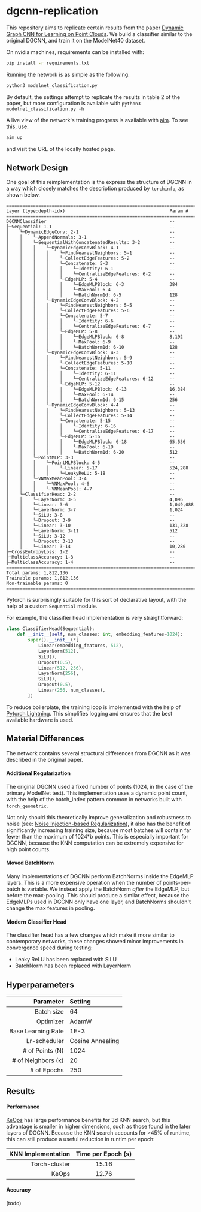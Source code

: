 # dgcnn-replication

This repository aims to replicate certain results from the
paper [Dynamic Graph CNN for Learning on Point Clouds](https://arxiv.org/abs/1801.07829).
We build a classifier similar to the original DGCNN, and train it on the ModelNet40 dataset.

On nvidia machines, requirements can be installed with:

```bash
pip install -r requirements.txt
```

Running the network is as simple as the following:

```bash
python3 modelnet_classification.py
```

By default, the settings attempt to replicate the results in table 2 of the paper,
but more configuration is available with `python3 modelnet_classification.py -h`

A live view of the network's training progress is available with [aim](https://github.com/aimhubio/aim).
To see this, use:

```bash
aim up
```

and visit the URL of the locally hosted page.

## Network Design

One goal of this reimplementation is the express the structure of DGCNN in a way which closely matches the description
produced by `torchinfo`, as shown below.

```
=====================================================================================
Layer (type:depth-idx)                                       Param #
=====================================================================================
DGCNNClassifier                                              --
├─Sequential: 1-1                                            --
│    └─DynamicEdgeConv: 2-1                                  --
│    │    └─AppendNormals: 3-1                               --
│    │    └─SequentialWithConcatenatedResults: 3-2           --
│    │    │    └─DynamicEdgeConvBlock: 4-1                   --
│    │    │    │    └─FindNearestNeighbors: 5-1              --
│    │    │    │    └─CollectEdgeFeatures: 5-2               --
│    │    │    │    └─Concatenate: 5-3                       --
│    │    │    │    │    └─Identity: 6-1                     --
│    │    │    │    │    └─CentralizeEdgeFeatures: 6-2       --
│    │    │    │    └─EdgeMLP: 5-4                           --
│    │    │    │    │    └─EdgeMLPBlock: 6-3                 384
│    │    │    │    │    └─MaxPool: 6-4                      --
│    │    │    │    │    └─BatchNorm1d: 6-5                  128
│    │    │    └─DynamicEdgeConvBlock: 4-2                   --
│    │    │    │    └─FindNearestNeighbors: 5-5              --
│    │    │    │    └─CollectEdgeFeatures: 5-6               --
│    │    │    │    └─Concatenate: 5-7                       --
│    │    │    │    │    └─Identity: 6-6                     --
│    │    │    │    │    └─CentralizeEdgeFeatures: 6-7       --
│    │    │    │    └─EdgeMLP: 5-8                           --
│    │    │    │    │    └─EdgeMLPBlock: 6-8                 8,192
│    │    │    │    │    └─MaxPool: 6-9                      --
│    │    │    │    │    └─BatchNorm1d: 6-10                 128
│    │    │    └─DynamicEdgeConvBlock: 4-3                   --
│    │    │    │    └─FindNearestNeighbors: 5-9              --
│    │    │    │    └─CollectEdgeFeatures: 5-10              --
│    │    │    │    └─Concatenate: 5-11                      --
│    │    │    │    │    └─Identity: 6-11                    --
│    │    │    │    │    └─CentralizeEdgeFeatures: 6-12      --
│    │    │    │    └─EdgeMLP: 5-12                          --
│    │    │    │    │    └─EdgeMLPBlock: 6-13                16,384
│    │    │    │    │    └─MaxPool: 6-14                     --
│    │    │    │    │    └─BatchNorm1d: 6-15                 256
│    │    │    └─DynamicEdgeConvBlock: 4-4                   --
│    │    │    │    └─FindNearestNeighbors: 5-13             --
│    │    │    │    └─CollectEdgeFeatures: 5-14              --
│    │    │    │    └─Concatenate: 5-15                      --
│    │    │    │    │    └─Identity: 6-16                    --
│    │    │    │    │    └─CentralizeEdgeFeatures: 6-17      --
│    │    │    │    └─EdgeMLP: 5-16                          --
│    │    │    │    │    └─EdgeMLPBlock: 6-18                65,536
│    │    │    │    │    └─MaxPool: 6-19                     --
│    │    │    │    │    └─BatchNorm1d: 6-20                 512
│    │    └─PointMLP: 3-3                                    --
│    │    │    └─PointMLPBlock: 4-5                          --
│    │    │    │    └─Linear: 5-17                           524,288
│    │    │    │    └─LeakyReLU: 5-18                        --
│    │    └─VNMaxMeanPool: 3-4                               --
│    │    │    └─VNMaxPool: 4-6                              --
│    │    │    └─VNMeanPool: 4-7                             --
│    └─ClassifierHead: 2-2                                   --
│    │    └─LayerNorm: 3-5                                   4,096
│    │    └─Linear: 3-6                                      1,049,088
│    │    └─LayerNorm: 3-7                                   1,024
│    │    └─SiLU: 3-8                                        --
│    │    └─Dropout: 3-9                                     --
│    │    └─Linear: 3-10                                     131,328
│    │    └─LayerNorm: 3-11                                  512
│    │    └─SiLU: 3-12                                       --
│    │    └─Dropout: 3-13                                    --
│    │    └─Linear: 3-14                                     10,280
├─CrossEntropyLoss: 1-2                                      --
├─MulticlassAccuracy: 1-3                                    --
├─MulticlassAccuracy: 1-4                                    --
=====================================================================================
Total params: 1,812,136
Trainable params: 1,812,136
Non-trainable params: 0
=====================================================================================
```

Pytorch is surprisingly suitable for this sort of declarative layout, with the help of a custom `Sequential` module.

For example, the classifier head implementation is very straightforward:

```python
class ClassifierHead(Sequential):
    def __init__(self, num_classes: int, embedding_features=1024):
        super().__init__(*[
            Linear(embedding_features, 512),
            LayerNorm(512),
            SiLU(),
            Dropout(0.5),
            Linear(512, 256),
            LayerNorm(256),
            SiLU(),
            Dropout(0.5),
            Linear(256, num_classes),
        ])
```

To reduce boilerplate, the training loop is implemented with the help of [Pytorch Lightning](https://lightning.ai/).
This simplifies logging and ensures that the best available hardware is used.

## Material Differences

The network contains several structural differences from DGCNN as it was described in the original paper.

#### Additional Regularization

The original DGCNN used a fixed number of points (1024, in the case of the primary ModelNet test).
This implementation uses a dynamic point count, with the help of the batch_index pattern common in networks built
with `torch_geometric`.

Not only should this theoretically improve generalization and robustness to noise
(see: [Noise Injection-based Regularization](https://arxiv.org/abs/2103.15027)),
it also has the benefit of significantly increasing training size,
because most batches will contain far fewer than the maximum of 1024*b points.
This is especially important for DGCNN, because the KNN computation can be extremely expensive for high point counts.

#### Moved BatchNorm

Many implementations of DGCNN perform BatchNorms inside the EdgeMLP layers.
This is a more expensive operation when the number of points-per-batch is variable.
We instead apply the BatchNorm _after_ the EdgeMLP, but before the max-pooling.
This should produce a similar effect, because the EdgeMLPs used in DGCNN only have one layer,
and BatchNorms shouldn't change the max features in pooling.

#### Modern Classifier Head

The classifier head has a few changes which make it more similar to contemporary networks,
these changes showed minor improvements in convergence speed during testing:

- Leaky ReLU has been replaced with SiLU
- BatchNorm has been replaced with LayerNorm

## Hyperparameters

|          Parameter | Setting          |
|-------------------:|:-----------------|
|         Batch size | 64               |
|          Optimizer | AdamW            |
| Base Learning Rate | 1E-3             |
|       Lr-scheduler | Cosine Annealing |
|    # of Points (N) | 1024             |
| # of Neighbors (k) | 20               |
|        # of Epochs | 250              |

## Results

#### Performance

[KeOps](https://www.kernel-operations.io/keops/index.html) has large performance benefits for 3d KNN search,
but this advantage is smaller in higher dimensions, such as those found in the later layers of DGCNN.
Because the KNN search accounts for >45% of runtime, this can still produce a useful reduction in runtim per epoch:

| KNN Implementation | Time per Epoch (s) |
|-------------------:|:------------------:|
|      Torch-cluster |       15.16        |
|              KeOps |       12.76        |

#### Accuracy

(todo)

